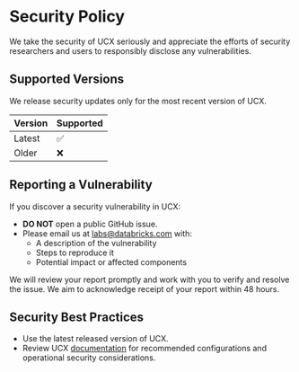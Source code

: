 # Security Policy

We take the security of UCX seriously and appreciate the efforts of security researchers and users to responsibly disclose any vulnerabilities.

## Supported Versions

We release security updates only for the most recent version of UCX.

| Version | Supported          |
| ------- | ------------------ |
| Latest  | ✅                 |
| Older   | ❌                 |

## Reporting a Vulnerability

If you discover a security vulnerability in UCX:

- **DO NOT** open a public GitHub issue.
- Please email us at [labs@databricks.com](mailto:labs@databricks.com) with:
  - A description of the vulnerability
  - Steps to reproduce it
  - Potential impact or affected components

We will review your report promptly and work with you to verify and resolve the issue. We aim to acknowledge receipt of your report within 48 hours.

## Security Best Practices

- Use the latest released version of UCX.
- Review UCX [documentation](https://databrickslabs.github.io/ucx/) for recommended configurations and operational security considerations.
